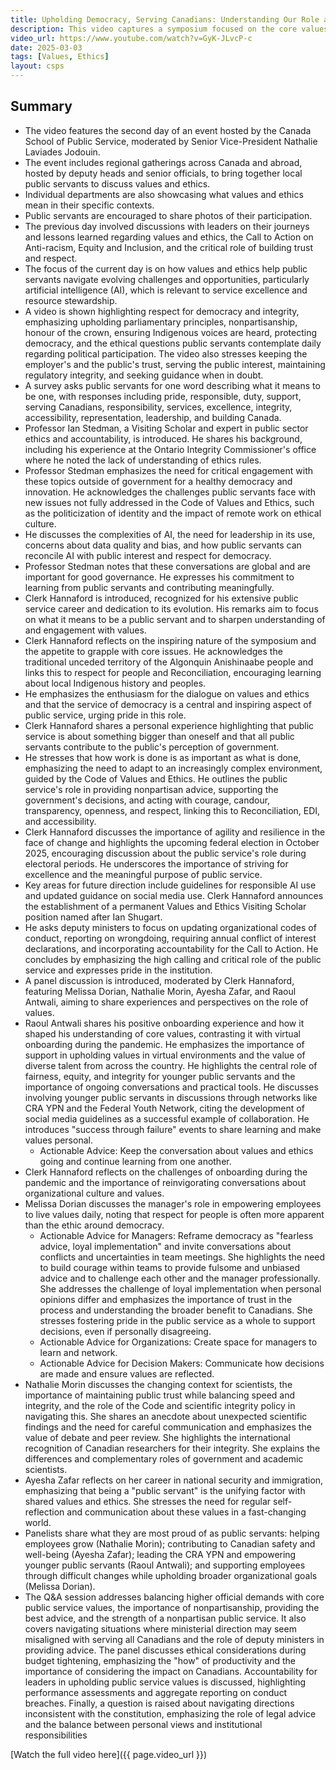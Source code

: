 ```yaml
---
title: Upholding Democracy, Serving Canadians: Understanding Our Role as Public Servants
description: This video captures a symposium focused on the core values and ethics of the Canadian public service, featuring discussions on navigating contemporary challenges such as AI and evolving societal expectations, with insights from senior leaders and public servants at various levels.
video_url: https://www.youtube.com/watch?v=GyK-JLvcP-c
date: 2025-03-03
tags: [Values, Ethics]
layout: csps
---
```


## Summary

- The video features the second day of an event hosted by the Canada School of Public Service, moderated by Senior Vice-President Nathalie Laviades Jodouin.
- The event includes regional gatherings across Canada and abroad, hosted by deputy heads and senior officials, to bring together local public servants to discuss values and ethics.
- Individual departments are also showcasing what values and ethics mean in their specific contexts.
- Public servants are encouraged to share photos of their participation.
- The previous day involved discussions with leaders on their journeys and lessons learned regarding values and ethics, the Call to Action on Anti-racism, Equity and Inclusion, and the critical role of building trust and respect.
- The focus of the current day is on how values and ethics help public servants navigate evolving challenges and opportunities, particularly artificial intelligence (AI), which is relevant to service excellence and resource stewardship.
- A video is shown highlighting respect for democracy and integrity, emphasizing upholding parliamentary principles, nonpartisanship, honour of the crown, ensuring Indigenous voices are heard, protecting democracy, and the ethical questions public servants contemplate daily regarding political participation. The video also stresses keeping the employer's and the public's trust, serving the public interest, maintaining regulatory integrity, and seeking guidance when in doubt.
- A survey asks public servants for one word describing what it means to be one, with responses including pride, responsible, duty, support, serving Canadians, responsibility, services, excellence, integrity, accessibility, representation, leadership, and building Canada.
- Professor Ian Stedman, a Visiting Scholar and expert in public sector ethics and accountability, is introduced. He shares his background, including his experience at the Ontario Integrity Commissioner's office where he noted the lack of understanding of ethics rules.
- Professor Stedman emphasizes the need for critical engagement with these topics outside of government for a healthy democracy and innovation. He acknowledges the challenges public servants face with new issues not fully addressed in the Code of Values and Ethics, such as the politicization of identity and the impact of remote work on ethical culture.
- He discusses the complexities of AI, the need for leadership in its use, concerns about data quality and bias, and how public servants can reconcile AI with public interest and respect for democracy.
- Professor Stedman notes that these conversations are global and are important for good governance. He expresses his commitment to learning from public servants and contributing meaningfully.
- Clerk Hannaford is introduced, recognized for his extensive public service career and dedication to its evolution. His remarks aim to focus on what it means to be a public servant and to sharpen understanding of and engagement with values.
- Clerk Hannaford reflects on the inspiring nature of the symposium and the appetite to grapple with core issues. He acknowledges the traditional unceded territory of the Algonquin Anishinaabe people and links this to respect for people and Reconciliation, encouraging learning about local Indigenous history and peoples.
- He emphasizes the enthusiasm for the dialogue on values and ethics and that the service of democracy is a central and inspiring aspect of public service, urging pride in this role.
- Clerk Hannaford shares a personal experience highlighting that public service is about something bigger than oneself and that all public servants contribute to the public's perception of government.
- He stresses that how work is done is as important as what is done, emphasizing the need to adapt to an increasingly complex environment, guided by the Code of Values and Ethics. He outlines the public service's role in providing nonpartisan advice, supporting the government's decisions, and acting with courage, candour, transparency, openness, and respect, linking this to Reconciliation, EDI, and accessibility.
- Clerk Hannaford discusses the importance of agility and resilience in the face of change and highlights the upcoming federal election in October 2025, encouraging discussion about the public service's role during electoral periods. He underscores the importance of striving for excellence and the meaningful purpose of public service.
- Key areas for future direction include guidelines for responsible AI use and updated guidance on social media use. Clerk Hannaford announces the establishment of a permanent Values and Ethics Visiting Scholar position named after Ian Shugart.
- He asks deputy ministers to focus on updating organizational codes of conduct, reporting on wrongdoing, requiring annual conflict of interest declarations, and incorporating accountability for the Call to Action. He concludes by emphasizing the high calling and critical role of the public service and expresses pride in the institution.
- A panel discussion is introduced, moderated by Clerk Hannaford, featuring Melissa Dorian, Nathalie Morin, Ayesha Zafar, and Raoul Antwali, aiming to share experiences and perspectives on the role of values.
- Raoul Antwali shares his positive onboarding experience and how it shaped his understanding of core values, contrasting it with virtual onboarding during the pandemic. He emphasizes the importance of support in upholding values in virtual environments and the value of diverse talent from across the country. He highlights the central role of fairness, equity, and integrity for younger public servants and the importance of ongoing conversations and practical tools. He discusses involving younger public servants in discussions through networks like CRA YPN and the Federal Youth Network, citing the development of social media guidelines as a successful example of collaboration. He introduces "success through failure" events to share learning and make values personal.
  - Actionable Advice: Keep the conversation about values and ethics going and continue learning from one another.
- Clerk Hannaford reflects on the challenges of onboarding during the pandemic and the importance of reinvigorating conversations about organizational culture and values.
- Melissa Dorian discusses the manager's role in empowering employees to live values daily, noting that respect for people is often more apparent than the ethic around democracy.
  - Actionable Advice for Managers: Reframe democracy as "fearless advice, loyal implementation" and invite conversations about conflicts and uncertainties in team meetings. She highlights the need to build courage within teams to provide fulsome and unbiased advice and to challenge each other and the manager professionally. She addresses the challenge of loyal implementation when personal opinions differ and emphasizes the importance of trust in the process and understanding the broader benefit to Canadians. She stresses fostering pride in the public service as a whole to support decisions, even if personally disagreeing.
  - Actionable Advice for Organizations: Create space for managers to learn and network.
  - Actionable Advice for Decision Makers: Communicate how decisions are made and ensure values are reflected.
- Nathalie Morin discusses the changing context for scientists, the importance of maintaining public trust while balancing speed and integrity, and the role of the Code and scientific integrity policy in navigating this. She shares an anecdote about unexpected scientific findings and the need for careful communication and emphasizes the value of debate and peer review. She highlights the international recognition of Canadian researchers for their integrity. She explains the differences and complementary roles of government and academic scientists.
- Ayesha Zafar reflects on her career in national security and immigration, emphasizing that being a "public servant" is the unifying factor with shared values and ethics. She stresses the need for regular self-reflection and communication about these values in a fast-changing world.
- Panelists share what they are most proud of as public servants: helping employees grow (Nathalie Morin); contributing to Canadian safety and well-being (Ayesha Zafar); leading the CRA YPN and empowering younger public servants (Raoul Antwali); and supporting employees through difficult changes while upholding broader organizational goals (Melissa Dorian).
- The Q&A session addresses balancing higher official demands with core public service values, the importance of nonpartisanship, providing the best advice, and the strength of a nonpartisan public service. It also covers navigating situations where ministerial direction may seem misaligned with serving all Canadians and the role of deputy ministers in providing advice. The panel discusses ethical considerations during budget tightening, emphasizing the "how" of productivity and the importance of considering the impact on Canadians. Accountability for leaders in upholding public service values is discussed, highlighting performance assessments and aggregate reporting on conduct breaches. Finally, a question is raised about navigating directions inconsistent with the constitution, emphasizing the role of legal advice and the balance between personal views and institutional responsibilities

[Watch the full video here]({{ page.video_url }})
